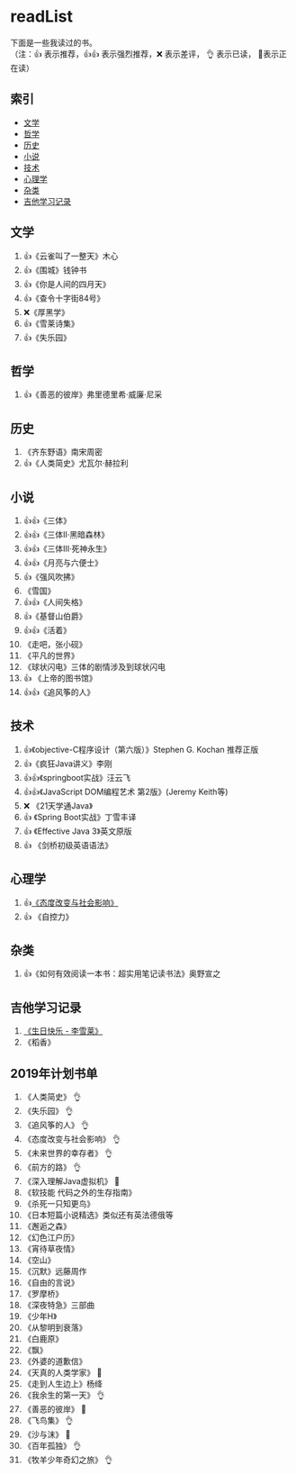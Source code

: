# **readList**



下面是一些我读过的书。  
（注：:+1: 表示推荐，:+1::+1: 表示强烈推荐，:x: 表示差评， :ok_hand: 表示已读， :book:表示正在读）



## 索引   
- [文学](#文学)<br/>
- [哲学](#哲学)<br/>
- [历史](#历史)<br/>
- [小说](#小说)   
- [技术](#技术)   
- [心理学](#心理学)   
- [杂类](#杂类)   
- [吉他学习记录](#吉他学习记录)   




## 文学  
1. :+1:《云雀叫了一整天》木心  
2. :+1:《围城》钱钟书  
3. :+1:《你是人间的四月天》
4. :+1:《查令十字街84号》
5. :x:《厚黑学》
6. :+1:《雪莱诗集》
7. :+1:《失乐园》



## 哲学 
1. :+1:《善恶的彼岸》弗里德里希·威廉·尼采



## 历史  
1. 《齐东野语》南宋周密   
2. :+1:《人类简史》尤瓦尔·赫拉利



## 小说  
1. :+1::+1:《三体》   
2. :+1::+1:《三体Ⅱ·黑暗森林》
3. :+1::+1:《三体Ⅲ·死神永生》
4. :+1::+1:《月亮与六便士》
5. :+1:《强风吹拂》
6. 《雪国》
7. :+1::+1:《人间失格》
8. :+1:《基督山伯爵》
9. :+1::+1:《活着》
10. 《走吧，张小砚》
11. 《平凡的世界》
12. 《球状闪电》三体的剧情涉及到球状闪电
13. :+1: 《上帝的图书馆》
14. :+1::+1:《追风筝的人》



## 技术  
1. :+1:《objective-C程序设计（第六版）》Stephen G. Kochan 推荐正版
2. :+1:《疯狂Java讲义》李刚
3. :+1::+1:《springboot实战》汪云飞
4. :+1::+1:《JavaScript DOM编程艺术 第2版》(Jeremy Keith等)
5. :x: 《21天学通Java》
6. :+1: 《Spring Boot实战》丁雪丰译
7. :+1: 《Effective Java 3》英文原版
8. :+1: 《剑桥初级英语语法》



## 心理学  
1. :+1:[《态度改变与社会影响》](https://github.com/VonJane/readList/tree/master/%E5%BF%83%E7%90%86%E5%AD%A6/%E6%80%81%E5%BA%A6%E6%94%B9%E5%8F%98%E4%B8%8E%E7%A4%BE%E4%BC%9A%E5%BD%B1%E5%93%8D)
2. :+1: 《自控力》



## 杂类  
1. :+1:《如何有效阅读一本书：超实用笔记读书法》奥野宣之



## 吉他学习记录  
1. [《生日快乐 - 李雪莱》](https://www.bilibili.com/video/av26711197)
2. 《稻香》  



## 2019年计划书单  
1. 《人类简史》 :ok_hand:
1. 《失乐园》 :ok_hand:
1. 《追风筝的人》 :ok_hand:
1. 《态度改变与社会影响》 :ok_hand:
1. 《未来世界的幸存者》 :ok_hand:
1. 《前方的路》 :ok_hand:
1. 《深入理解Java虚拟机》 :book:
1. 《软技能 代码之外的生存指南》
1. 《杀死一只知更鸟》
1. 《日本短篇小说精选》类似还有英法德俄等
1. 《邂逅之森》
1. 《幻色江户历》
1. 《宵待草夜情》
1. 《空山》
1. 《沉默》远藤周作
1. 《自由的言说》
1. 《罗摩桥》
1. 《深夜特急》三部曲
1. 《少年H》
1. 《从黎明到衰落》
1. 《白鹿原》
1. 《飘》
1. 《外婆的道歉信》
1. 《天真的人类学家》 :book:
1. 《走到人生边上》杨绛  
1. 《我余生的第一天》 :ok_hand:
1. 《善恶的彼岸》 :book:
1. 《飞鸟集》 :ok_hand:
1. 《沙与沫》 :book:
1. 《百年孤独》 :ok_hand:
1. 《牧羊少年奇幻之旅》 :ok_hand:
